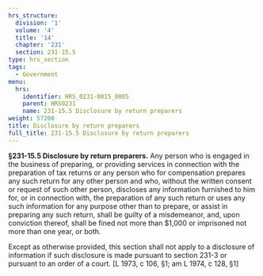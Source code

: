 ```yaml
---
hrs_structure:
  division: '1'
  volume: '4'
  title: '14'
  chapter: '231'
  section: 231-15.5
type: hrs_section
tags:
  - Government
menu:
  hrs:
    identifier: HRS_0231-0015_0005
    parent: HRS0231
    name: 231-15.5 Disclosure by return preparers
weight: 57200
title: Disclosure by return preparers
full_title: 231-15.5 Disclosure by return preparers
---
```

**§231-15.5 Disclosure by return preparers.** Any person who is engaged in the business of preparing, or providing services in connection with the preparation of tax returns or any person who for compensation prepares any such return for any other person and who, without the written consent or request of such other person, discloses any information furnished to him for, or in connection with, the preparation of any such return or uses any such information for any purpose other than to prepare, or assist in preparing any such return, shall be guilty of a misdemeanor, and, upon conviction thereof, shall be fined not more than $1,000 or imprisoned not more than one year, or both.

Except as otherwise provided, this section shall not apply to a disclosure of information if such disclosure is made pursuant to section 231-3 or pursuant to an order of a court. [L 1973, c 106, §1; am L 1974, c 128, §1]
